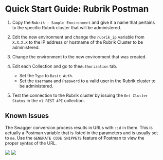 # Quick Start Guide: Rubrik Postman

1. Copy the `Rubrik - Sample Environment` and give it a name that pertains to the specific Rubrik cluster that will be administered.

2. Edit the new environment and change the `rubrik_ip` variable from `X.X.X.X` to the IP address or hostname of the Rubrik Cluster to be administered.

3. Change the environment to the new environment that was created.

4. Edit each Collection and go to the`Authorization` tab.
   * Set the `Type` to `Basic Auth`.
   * Set the `Username` and `Password` to a valid user in the Rubrik cluster to be administered.

5. Test the connection to the Rubrik cluster by issuing the `Get Cluster Status` in the `v1 REST API` collection.

## Known Issues

The Swagger conversion process results in URLs with `:id` in them. This is actually a Postman variable that is listed in the parameters and is usually set to `me`. Use the `GENERATE CODE SNIPPETS` feature of Postman to view the proper syntax of the URL.

<img src="https://user-images.githubusercontent.com/8610203/53531442-da28a100-3ab8-11e9-9821-1cecef993c6e.png">
<img src="https://user-images.githubusercontent.com/8610203/53531444-da28a100-3ab8-11e9-9c42-a8a83d72bde4.png">
